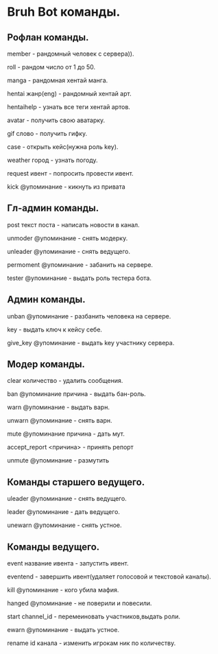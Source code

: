 <h1>Bruh Bot команды.</h1>

<h2>Рофлан команды.</h2>
<p>member - рандомный человек с сервера)).</p>
<p>roll - рандом число от 1 до 50.</p>
<p>manga - рандомная хентай манга.</p>
<p>hentai жанр(eng) - рандомный хентай арт.</p>
<p>hentaihelp - узнать все теги хентай артов.</p>
<p>avatar - получить свою аватарку.</p>
<p>gif слово - получить гифку.</p>
<p>case - открыть кейс(нужна роль key).</p>
<p>weather город - узнать погоду.</p>
<p>request ивент - попросить провести ивент.</p>
<p>kick @упоминание - кикнуть из привата</p>

<h2>Гл-админ команды.</h2>
<p>post текст поста - написать новости в канал.</p>
<p>unmoder @упоминание - снять модерку.</p>
<p>unleader @упоминание - снять ведущего.</p>
<p>permoment @упоминание - забанить на сервере.</p>
<p>tester @упоминание - выдать роль тестера бота.</p>

<h2>Админ команды.</h2>
<p>unban @упоминание - разбанить человека на сервере.</p>
<p>key - выдать ключ к кейсу себе.</p>
<p>give_key @упоминание - выдать key участнику сервера.</p>

<h2>Модер команды.</h2>
<p>clear количество - удалить сообщения.</p>
<p>ban @упоминание причина - выдать бан-роль.</p>
<p>warn @упоминание - выдать варн.</p>
<p>unwarn @упоминание - снять варн.</p>
<p>mute @упоминание причина - дать мут.</p>
<p>accept_report <причина> - принять репорт</p>
<p>unmute @упоминание - размутить</p>

<h2>Команды старшего ведущего.</h2>
<p>uleader @упоминание - снять ведущего.</p>
<p>leader @упоминание - дать ведущего.</p>
<p>unewarn @упоминание - снять устное.</p>

<h2>Команды ведущего.</h2>
<p>event название ивента - запустить ивент.</p>
<p>eventend - завершить ивент(удаляет голосовой и текстовой каналы).</p>
<p>kill @упоминание - кого убила мафия.</p>
<p>hanged @упоминание - не поверили и повесили.</p>
<p>start channel_id - перемеиновать участников,выдать роли.</p>
<p>ewarn @упоминание - выдать устное.</p>
<p>rename id канала - изменить игрокам ник по количеству.</p>



